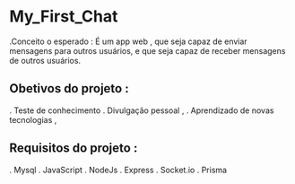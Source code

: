 # My_First_Chat

.Conceito o esperado : É um app web , que seja capaz de enviar mensagens para outros usuários, e que seja capaz de receber mensagens de outros usuários.

## Obetivos do projeto :

. Teste de conhecimento 
. Divulgação pessoal ,
. Aprendizado de novas tecnologias ,


## Requisitos do projeto :

. Mysql
. JavaScript
. NodeJs
. Express
. Socket.io
. Prisma


